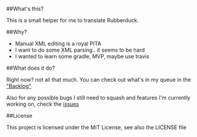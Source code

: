 ##What's this?

This is a small helper for me to translate Rubberduck. 

##Why?

- Manual XML editing is a royal PITA
- I want to do some XML parsing.. it seems to be hard
- I wanted to learn some gradle, MVP, maybe use travis

##What does it do?

Right now? not all that much. You can check out what's in my queue 
in the ["Backlog"](https://github.com/Vogel612/TranslationHelper/wiki/"Backlog")

Also for any possible bugs I still need to squash and features I'm currently working on,
check the [issues](https://github.com/Vogel612/TranslationHelper/issues)

##License

This project is licensed under the MIT License, see also the LICENSE file